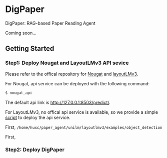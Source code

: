 # DigPaper
DigPaper: RAG-based Paper Reading Agent

Coming soon...
## Getting Started

### Step1: Deploy Nougat and LayoutLMv3 API sevice

Please refer to the offical repository for [Nougat](https://github.com/facebookresearch/nougat) and [layoutLMv3](https://github.com/microsoft/unilm/tree/master/layoutlmv3).

For Nougat, api service can be deployed with the following command:

```bash
$ nougat_api
```

The default api link is http://127.0.0.1:8503/predict/.

For LayoutLMv3, no offical api service is available, so we provide a simple [script](./layoutlm_api/app.py) to deploy the api service. 

First,  `/home/huxc/paper_agent/unilm/layoutlmv3/examples/object_detection`

First,  

### Step2: Deploy DigPaper